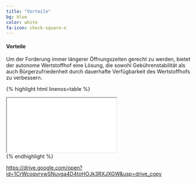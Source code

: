 ```yaml
---
title: "Vorteile"
bg: blue
color: white
fa-icon: check-square-o
---
```


#### Vorteile

Um der Forderung immer längerer Öffnungszeiten gerecht zu werden, bietet der autonome Wertstoffhof eine Lösung, die sowohl Gebührenstabilität als auch Bürgerzufriedenheit durch dauerhafte Verfügbarkeit des Wertstoffhofs zu verbessern. 


{% highlight html linenos=table %}
<div class="icontain">
  <iframe src="drive.google.com/open?id=1CrWcoqvrywSNuvga4D4toHOJk3RXJXGW&usp=drive_copy" allowfullscreen></iframe>
</div>
{% endhighlight %}

https://drive.google.com/open?id=1CrWcoqvrywSNuvga4D4toHOJk3RXJXGW&usp=drive_copy
